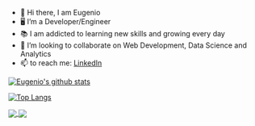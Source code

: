- :wave: Hi there, I am Eugenio
- :desktop_computer: I’m a Developer/Engineer
- :books: I am addicted to learning new skills and growing every day
- :handshake: I’m looking to collaborate on Web Development, Data Science and Analytics
- 📫 to reach me: [LinkedIn](https://www.linkedin.com/in/eugenio-frisetti-carpani/)

[![Eugenio's github stats](https://github-readme-stats.vercel.app/api?username=eugenio114&count_private=true&show_icons=true&theme=radical&hide_rank=false)](https://github.com/eugenio114/github-readme-stats)

[![Top Langs](https://github-readme-stats.vercel.app/api/top-langs/?username=eugenio114&layout=compact)](https://github.com/eugenio114/github-readme-stats)

<a href="https://github.com/eugenio114/github-readme-stats">
  <img align="center" src="https://github-readme-stats.vercel.app/api/pin/?username=eugenio114&repo=github-readme-stats" />
</a>
<a href="https://github.com/eugenio114/github-readme-stats">
  <img align="center" src="(https://github-readme-stats.vercel.app/api/top-langs/?username=eugenio114&layout=compact)]" />
</a>
